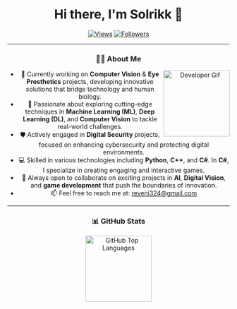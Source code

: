 <div align="center">

# Hi there, I'm Solrikk 👋

[![Views](https://komarev.com/ghpvc/?username=solrikk&color=blue&style=flat&label=Views)](https://github.com/solrikk)
[![Followers](https://img.shields.io/github/followers/solrikk?style=flat&color=blue)](https://github.com/solrikk)

---

### 👨‍💻 About Me

<img align="right" width="150" src="https://raw.githubusercontent.com/TheDudeThatCode/TheDudeThatCode/master/Assets/Developer.gif" alt="Developer Gif"/>

- 🔭 Currently working on **Computer Vision** & **Eye Prosthetics** projects, developing innovative solutions that bridge technology and human biology.
- 🌱 Passionate about exploring cutting-edge techniques in **Machine Learning (ML)**, **Deep Learning (DL)**, and **Computer Vision** to tackle real-world challenges.
- 🛡️ Actively engaged in **Digital Security** projects, focused on enhancing cybersecurity and protecting digital environments.
- 💻 Skilled in various technologies including **Python**, **C++**, and **C#**. In **C#**, I specialize in creating engaging and interactive games.
- 👯 Always open to collaborate on exciting projects in **AI**, **Digital Vision**, and **game development** that push the boundaries of innovation.
- 📫 Feel free to reach me at: [reveni324@gmail.com](mailto:reveni324@gmail.com)

---

### 📊 GitHub Stats

<img height="150" src="https://github-readme-stats.vercel.app/api/top-langs/?username=solrikk&layout=compact&theme=tokyonight&hide_border=true" alt="GitHub Top Languages"/>

</div>
